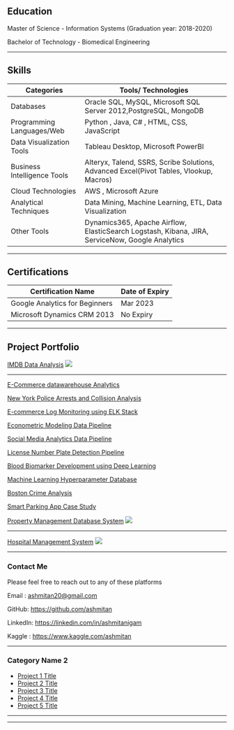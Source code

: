 ## Education
Master of Science - Information Systems  (Graduation year: 2018-2020)

Bachelor of Technology - Biomedical Engineering 

---

## Skills 

Categories | Tools/ Technologies
------------ | -------------
Databases | Oracle SQL, MySQL, Microsoft SQL Server 2012,PostgreSQL, MongoDB
Programming Languages/Web | Python , Java, C# , HTML, CSS, JavaScript
Data Visualization Tools |  Tableau Desktop, Microsoft PowerBI
Business Intelligence Tools| Alteryx, Talend, SSRS, Scribe Solutions, Advanced Excel(Pivot Tables, Vlookup, Macros)
Cloud Technologies |         AWS , Microsoft Azure
Analytical Techniques |      Data Mining, Machine Learning, ETL, Data Visualization
Other Tools | Dynamics365, Apache Airflow, ElasticSearch Logstash, Kibana, JIRA, ServiceNow, Google Analytics

---

## Certifications

Certification Name | Date of Expiry
------------ | -------------
Google Analytics for Beginners | Mar 2023
Microsoft Dynamics CRM 2013 | No Expiry

---

## Project Portfolio 


[IMDB Data Analysis](/sample_page)
<img src="images/dummy_thumbnail.jpg?raw=true"/>

---

[E-Commerce datawarehouse Analytics](http://example.com/)

[New York Police Arrests and Collision Analysis](http://example.com/)

[E-commerce Log Monitoring using ELK Stack](http://example.com/)

[Econometric Modeling Data Pipeline](http://example.com/)


[Social Media Analytics Data Pipeline](http://example.com/)

[License Number Plate Detection Pipeline](http://example.com/)

[Blood Biomarker Development using Deep Learning](http://example.com/)

[Machine Learning Hyperparameter Database](http://example.com/)

[Boston Crime Analysis](http://example.com/)

[Smart Parking App Case Study](http://example.com/)


[Property Management Database System](/pdf/sample_presentation.pdf)
<img src="images/dummy_thumbnail.jpg?raw=true"/>

---
[Hospital Management System](http://example.com/)
<img src="images/dummy_thumbnail.jpg?raw=true"/>

---

### Contact Me
Please feel free to reach out to any of these platforms 

Email : ashmitan20@gmail.com

GitHub: https://github.com/ashmitan

LinkedIn: https://linkedin.com/in/ashmitanigam

Kaggle : https://www.kaggle.com/ashmitan

-----

### Category Name 2

- [Project 1 Title](http://example.com/)
- [Project 2 Title](http://example.com/)
- [Project 3 Title](http://example.com/)
- [Project 4 Title](http://example.com/)
- [Project 5 Title](http://example.com/)

---




---

<!-- Remove above link if you don't want to attibute -->
